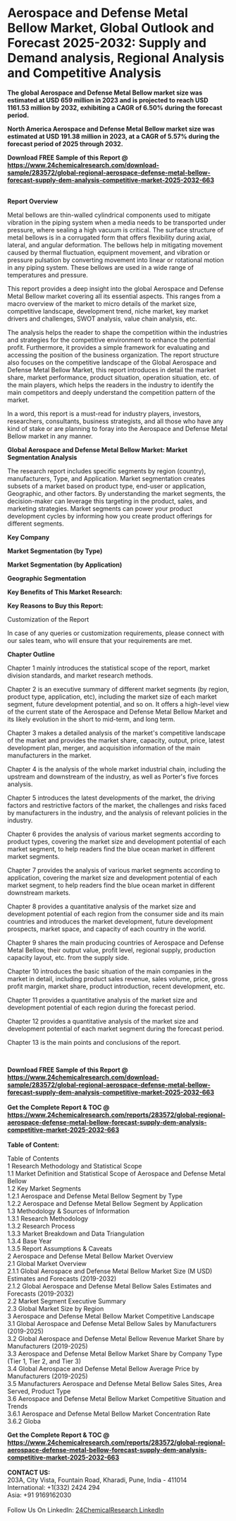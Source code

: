 <h1>Aerospace and Defense Metal Bellow Market, Global Outlook and Forecast 2025-2032: Supply and Demand analysis, Regional Analysis and Competitive Analysis</h1><p><strong>The global Aerospace and Defense Metal Bellow market size was estimated at USD 659 million in 2023 and is projected to reach USD 1161.53 million by 2032, exhibiting a CAGR of 6.50% during the forecast period.</strong></p><p>
</p><p><strong>North America Aerospace and Defense Metal Bellow market size was estimated at USD 191.38 million in 2023, at a CAGR of 5.57% during the forecast period of 2025 through 2032.</strong></p><div><b>Download FREE Sample of this Report @ 
            <a href="https://www.24chemicalresearch.com/download-sample/283572/global-regional-aerospace-defense-metal-bellow-forecast-supply-dem-analysis-competitive-market-2025-2032-663">
            https://www.24chemicalresearch.com/download-sample/283572/global-regional-aerospace-defense-metal-bellow-forecast-supply-dem-analysis-competitive-market-2025-2032-663</a></b></div><br><p>
</p><p><strong>Report Overview</strong></p><p>
</p><p>Metal bellows are thin-walled cylindrical components used to mitigate vibration in the piping system when a media needs to be transported under pressure, where sealing a high vacuum is critical. The surface structure of metal bellows is in a corrugated form that offers flexibility during axial, lateral, and angular deformation. The bellows help in mitigating movement caused by thermal fluctuation, equipment movement, and vibration or pressure pulsation by converting movement into linear or rotational motion in any piping system. These bellows are used in a wide range of temperatures and pressure.</p><p>
</p><p>This report provides a deep insight into the global Aerospace and Defense Metal Bellow market covering all its essential aspects. This ranges from a macro overview of the market to micro details of the market size, competitive landscape, development trend, niche market, key market drivers and challenges, SWOT analysis, value chain analysis, etc.</p><p>
</p><p>The analysis helps the reader to shape the competition within the industries and strategies for the competitive environment to enhance the potential profit. Furthermore, it provides a simple framework for evaluating and accessing the position of the business organization. The report structure also focuses on the competitive landscape of the Global Aerospace and Defense Metal Bellow Market, this report introduces in detail the market share, market performance, product situation, operation situation, etc. of the main players, which helps the readers in the industry to identify the main competitors and deeply understand the competition pattern of the market.</p><p>
In a word, this report is a must-read for industry players, investors, researchers, consultants, business strategists, and all those who have any kind of stake or are planning to foray into the Aerospace and Defense Metal Bellow market in any manner.</p><p>
</p><p><strong>Global Aerospace and Defense Metal Bellow Market: Market Segmentation Analysis</strong></p><p>
</p><p>The research report includes specific segments by region (country), manufacturers, Type, and Application. Market segmentation creates subsets of a market based on product type, end-user or application, Geographic, and other factors. By understanding the market segments, the decision-maker can leverage this targeting in the product, sales, and marketing strategies. Market segments can power your product development cycles by informing how you create product offerings for different segments.</p><p>
</p><p><strong>Key Company</strong></p><p>
</p><p>
</p><p><strong>Market Segmentation (by Type)</strong></p><p>
</p><p>
</p><p><strong>Market Segmentation (by Application)</strong></p><p>
</p><p>
</p><p><strong>Geographic Segmentation</strong></p><p>
</p><p>
</p><p><strong>Key Benefits of This Market Research:</strong></p><p>
</p><p>
</p><p><strong>Key Reasons to Buy this Report:</strong></p><p>
</p><p>
</p><p>Customization of the Report</p><p>
In case of any queries or customization requirements, please connect with our sales team, who will ensure that your requirements are met.</p><p>
</p><p><strong>Chapter Outline</strong></p><p>
</p><p>Chapter 1 mainly introduces the statistical scope of the report, market division standards, and market research methods.</p><p>
Chapter 2 is an executive summary of different market segments (by region, product type, application, etc), including the market size of each market segment, future development potential, and so on. It offers a high-level view of the current state of the Aerospace and Defense Metal Bellow Market and its likely evolution in the short to mid-term, and long term.</p><p>
Chapter 3 makes a detailed analysis of the market's competitive landscape of the market and provides the market share, capacity, output, price, latest development plan, merger, and acquisition information of the main manufacturers in the market.</p><p>
Chapter 4 is the analysis of the whole market industrial chain, including the upstream and downstream of the industry, as well as Porter's five forces analysis.</p><p>
Chapter 5 introduces the latest developments of the market, the driving factors and restrictive factors of the market, the challenges and risks faced by manufacturers in the industry, and the analysis of relevant policies in the industry.</p><p>
Chapter 6 provides the analysis of various market segments according to product types, covering the market size and development potential of each market segment, to help readers find the blue ocean market in different market segments.</p><p>
Chapter 7 provides the analysis of various market segments according to application, covering the market size and development potential of each market segment, to help readers find the blue ocean market in different downstream markets.</p><p>
Chapter 8 provides a quantitative analysis of the market size and development potential of each region from the consumer side and its main countries and introduces the market development, future development prospects, market space, and capacity of each country in the world.</p><p>
Chapter 9 shares the main producing countries of Aerospace and Defense Metal Bellow, their output value, profit level, regional supply, production capacity layout, etc. from the supply side.</p><p>
Chapter 10 introduces the basic situation of the main companies in the market in detail, including product sales revenue, sales volume, price, gross profit margin, market share, product introduction, recent development, etc.</p><p>
Chapter 11 provides a quantitative analysis of the market size and development potential of each region during the forecast period.</p><p>
Chapter 12 provides a quantitative analysis of the market size and development potential of each market segment during the forecast period.</p><p>
Chapter 13 is the main points and conclusions of the report.</p><p>
 </p><div><b>Download FREE Sample of this Report @ 
            <a href="https://www.24chemicalresearch.com/download-sample/283572/global-regional-aerospace-defense-metal-bellow-forecast-supply-dem-analysis-competitive-market-2025-2032-663">
            https://www.24chemicalresearch.com/download-sample/283572/global-regional-aerospace-defense-metal-bellow-forecast-supply-dem-analysis-competitive-market-2025-2032-663</a></b></div><br><div><b>Get the Complete Report & TOC @ 
            <a href="https://www.24chemicalresearch.com/reports/283572/global-regional-aerospace-defense-metal-bellow-forecast-supply-dem-analysis-competitive-market-2025-2032-663">
            https://www.24chemicalresearch.com/reports/283572/global-regional-aerospace-defense-metal-bellow-forecast-supply-dem-analysis-competitive-market-2025-2032-663</a></b></div><br>
            <b>Table of Content:</b><p>Table of Contents<br />
1 Research Methodology and Statistical Scope<br />
1.1 Market Definition and Statistical Scope of Aerospace and Defense Metal Bellow<br />
1.2 Key Market Segments<br />
1.2.1 Aerospace and Defense Metal Bellow Segment by Type<br />
1.2.2 Aerospace and Defense Metal Bellow Segment by Application<br />
1.3 Methodology & Sources of Information<br />
1.3.1 Research Methodology<br />
1.3.2 Research Process<br />
1.3.3 Market Breakdown and Data Triangulation<br />
1.3.4 Base Year<br />
1.3.5 Report Assumptions & Caveats<br />
2 Aerospace and Defense Metal Bellow Market Overview<br />
2.1 Global Market Overview<br />
2.1.1 Global Aerospace and Defense Metal Bellow Market Size (M USD) Estimates and Forecasts (2019-2032)<br />
2.1.2 Global Aerospace and Defense Metal Bellow Sales Estimates and Forecasts (2019-2032)<br />
2.2 Market Segment Executive Summary<br />
2.3 Global Market Size by Region<br />
3 Aerospace and Defense Metal Bellow Market Competitive Landscape<br />
3.1 Global Aerospace and Defense Metal Bellow Sales by Manufacturers (2019-2025)<br />
3.2 Global Aerospace and Defense Metal Bellow Revenue Market Share by Manufacturers (2019-2025)<br />
3.3 Aerospace and Defense Metal Bellow Market Share by Company Type (Tier 1, Tier 2, and Tier 3)<br />
3.4 Global Aerospace and Defense Metal Bellow Average Price by Manufacturers (2019-2025)<br />
3.5 Manufacturers Aerospace and Defense Metal Bellow Sales Sites, Area Served, Product Type<br />
3.6 Aerospace and Defense Metal Bellow Market Competitive Situation and Trends<br />
3.6.1 Aerospace and Defense Metal Bellow Market Concentration Rate<br />
3.6.2 Globa</p><div><b>Get the Complete Report & TOC @ 
            <a href="https://www.24chemicalresearch.com/reports/283572/global-regional-aerospace-defense-metal-bellow-forecast-supply-dem-analysis-competitive-market-2025-2032-663">
            https://www.24chemicalresearch.com/reports/283572/global-regional-aerospace-defense-metal-bellow-forecast-supply-dem-analysis-competitive-market-2025-2032-663</a></b></div><br><b>CONTACT US:</b><br>
            203A, City Vista, Fountain Road, Kharadi, Pune, India - 411014<br>
            International: +1(332) 2424 294<br>
            Asia: +91 9169162030 <br><br>
            Follow Us On LinkedIn: <a href="https://www.linkedin.com/company/24chemicalresearch/">24ChemicalResearch LinkedIn</a>